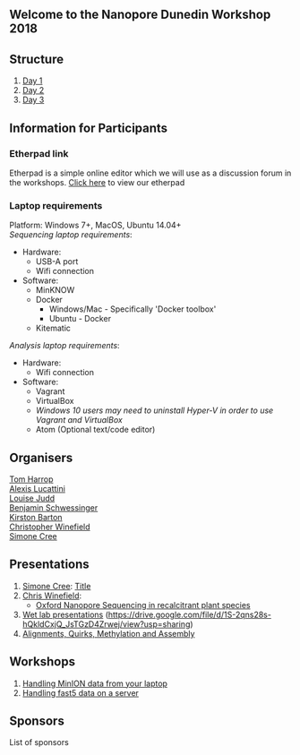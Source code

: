 ## Welcome to the Nanopore Dunedin Workshop 2018

## Structure
1. [Day 1](./docs/Structure.md#Day1)
2. [Day 2](./docs/Structure.md#Day2)
3. [Day 3](./docs/Structure.md#Day3)

## Information for Participants
### Etherpad link
Etherpad is a simple online editor which we will use as a discussion forum in the workshops.
[Click here](https://etherpad.net/p/nanopore-dunedin) to view our etherpad

### Laptop requirements
Platform: Windows 7+, MacOS, Ubuntu 14.04+  
*Sequencing laptop requirements*:
  + Hardware:
    + USB-A port
    + Wifi connection
  + Software:
    + MinKNOW 
    + Docker
      + Windows/Mac - Specifically 'Docker toolbox'
      + Ubuntu - Docker
    + Kitematic
    
*Analysis laptop requirements*: 
  + Hardware:
    + Wifi connection
  + Software:
    + Vagrant
    + VirtualBox
    + *Windows 10 users may need to uninstall Hyper-V in order to use Vagrant and VirtualBox*
	+ Atom (Optional text/code editor)
	
## Organisers
[Tom Harrop](mailto:tom.harrop@otago.ac.nz)  
[Alexis Lucattini](mailto:alexis.lucattini@agrf.org.au)  
[Louise Judd](mailto:lmj@unimelb.edu.au)  
[Benjamin Schwessinger](mailto:Benjamin.Schwessinger@anu.edu.au)  
[Kirston Barton](mailto:k.barton@garvan.org.au)  
[Christopher Winefield](mailto:Christopher.Winefield@lincoln.ac.nz)  
[Simone Cree](mailto:simone.macmil@otago.ac.nz)  

## Presentations
1. [Simone Cree](mailto:simone.macmil@otago.ac.nz): [Title](link)
2. [Chris Winefield](mailto:Christopher.Winefield@lincoln.ac.nz):
    - [Oxford Nanopore Sequencing in recalcitrant plant species](https://drive.google.com/file/d/1S-2qns28s-hQkldCxjQ_JsTGzD4Zrwej/view?usp=sharing)
1. [Wet lab presentations](https://google.com)
(https://drive.google.com/file/d/1S-2qns28s-hQkldCxjQ_JsTGzD4Zrwej/view?usp=sharing)
2. [Alignments, Quirks, Methylation and Assembly](https://google.com)

## Workshops
1. [Handling MinION data from your laptop](https://alexiswl.github.io/ASimpleNanoporeTutorial/running_poreduck.html)
2. [Handling fast5 data on a server](./docs/vagrant_setup.md)

## Sponsors
List of sponsors
